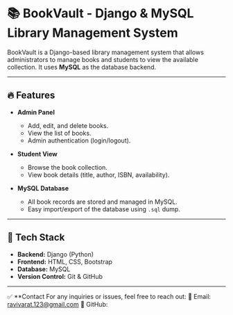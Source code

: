 # 📚 BookVault - Django & MySQL Library Management System

BookVault is a Django-based library management system that allows administrators to manage books and students to view the available collection. It uses **MySQL** as the database backend.

---

## 🔥 **Features**

- **Admin Panel**
    - Add, edit, and delete books.
    - View the list of books.
    - Admin authentication (login/logout).

- **Student View**
    - Browse the book collection.
    - View book details (title, author, ISBN, availability).

- **MySQL Database**
    - All book records are stored and managed in MySQL.
    - Easy import/export of the database using `.sql` dump.

---

## 🚀 **Tech Stack**

- **Backend:** Django (Python)
- **Frontend:** HTML, CSS, Bootstrap
- **Database:** MySQL
- **Version Control:** Git & GitHub

---

✅ **Contact
For any inquiries or issues, feel free to reach out:
📧 Email: ravivarat.123@gmail.com
🔗 GitHub: 

